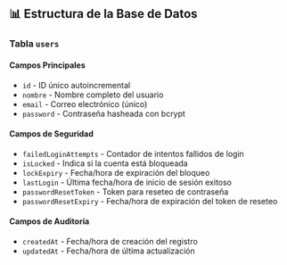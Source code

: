 ## 📊 Estructura de la Base de Datos

### Tabla `users`

#### Campos Principales
- `id` - ID único autoincremental
- `nombre` - Nombre completo del usuario
- `email` - Correo electrónico (único)
- `password` - Contraseña hasheada con bcrypt

#### Campos de Seguridad
- `failedLoginAttempts` - Contador de intentos fallidos de login
- `isLocked` - Indica si la cuenta está bloqueada
- `lockExpiry` - Fecha/hora de expiración del bloqueo
- `lastLogin` - Última fecha/hora de inicio de sesión exitoso
- `passwordResetToken` - Token para reseteo de contraseña
- `passwordResetExpiry` - Fecha/hora de expiración del token de reseteo

#### Campos de Auditoría
- `createdAt` - Fecha/hora de creación del registro
- `updatedAt` - Fecha/hora de última actualización
